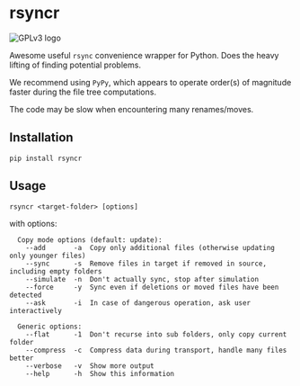 # rsyncr #
![GPLv3 logo](http://www.gnu.org/graphics/gplv3-127x51.png)

Awesome useful `rsync` convenience wrapper for Python.
Does the heavy lifting of finding potential problems.

We recommend using `PyPy`, which appears to operate order(s) of magnitude faster during the file tree computations.

The code may be slow when encountering many renames/moves.


## Installation ##
```
pip install rsyncr
```

## Usage ##
```
rsyncr <target-folder> [options]
```
with options:
```
  Copy mode options (default: update):
    --add       -a  Copy only additional files (otherwise updating only younger files)
    --sync      -s  Remove files in target if removed in source, including empty folders
    --simulate  -n  Don't actually sync, stop after simulation
    --force     -y  Sync even if deletions or moved files have been detected
    --ask       -i  In case of dangerous operation, ask user interactively

  Generic options:
    --flat      -1  Don't recurse into sub folders, only copy current folder
    --compress  -c  Compress data during transport, handle many files better
    --verbose   -v  Show more output
    --help      -h  Show this information
```
